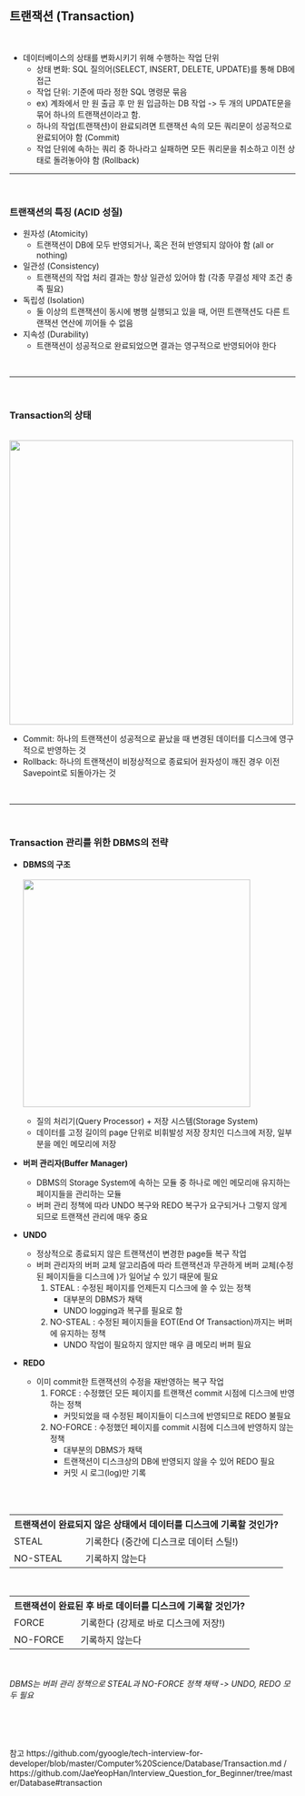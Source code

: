 ## 트랜잭션 (Transaction)

<br>

- 데이터베이스의 상태를 변화시키기 위해 수행하는 작업 단위
  - 상태 변화: SQL 질의어(SELECT, INSERT, DELETE, UPDATE)를 통해 DB에 접근
  - 작업 단위: 기준에 따라 정한 SQL 명령문 묶음
  - ex) 계좌에서 만 원 출금 후 만 원 입금하는 DB 작업 -> 두 개의 UPDATE문을 묶어 하나의 트랜잭션이라고 함.
  - 하나의 작업(트랜잭션)이 완료되려면 트랜잭션 속의 모든 쿼리문이 성공적으로 완료되어야 함 (Commit)
  - 작업 단위에 속하는 쿼리 중 하나라고 실패하면 모든 쿼리문을 취소하고 이전 상태로 돌려놓아야 함 (Rollback)
    <br>

---

<br>

### **트랜잭션의 특징 (ACID 성질)**

- 원자성 (Atomicity)
  - 트랜잭션이 DB에 모두 반영되거나, 혹은 전혀 반영되지 않아야 함 (all or nothing)
- 일관성 (Consistency)
  - 트랜잭션의 작업 처리 결과는 항상 일관성 있어야 함 (각종 무결성 제약 조건 충족 필요)
- 독립성 (Isolation)
  - 둘 이상의 트랜잭션이 동시에 병행 실행되고 있을 때, 어떤 트랜잭션도 다른 트랜잭션 연산에 끼어들 수 없음
- 지속성 (Durability)
  - 트랜잭션이 성공적으로 완료되었으면 결과는 영구적으로 반영되어야 한다

<br>

---

<br>

### **Transaction의 상태**

<br>
<image width=500 src="https://user-images.githubusercontent.com/66426083/158584329-ac4ca19c-0fee-4694-a62a-a749184c3e32.png" />
<br>

- Commit: 하나의 트랜잭션이 성공적으로 끝났을 때 변경된 데이터를 디스크에 영구적으로 반영하는 것
- Rollback: 하나의 트랜잭션이 비정상적으로 종료되어 원자성이 깨진 경우 이전 Savepoint로 되돌아가는 것

<br>

---

<br>

### **Transaction 관리를 위한 DBMS의 전략**

- **DBMS의 구조**
  <br><br>
  <image width=400 src="https://user-images.githubusercontent.com/66426083/158551992-98ad6d44-c979-4fb3-bfb2-2e169d3079e6.png" />
  <br>

  - 질의 처리기(Query Processor) + 저장 시스템(Storage System)
  - 데이터를 고정 길이의 page 단위로 비휘발성 저장 장치인 디스크에 저장, 일부분을 메인 메모리에 저장

- **버퍼 관리자(Buffer Manager)**

  - DBMS의 Storage System에 속하는 모듈 중 하나로 메인 메모리애 유지하는 페이지들을 관리하는 모듈
  - 버퍼 관리 정책에 따라 UNDO 복구와 REDO 복구가 요구되거나 그렇지 않게 되므로 트랜잭션 관리에 매우 중요

- **UNDO**
  - 정상적으로 종료되지 않은 트랜잭션이 변경한 page들 복구 작업
  - 버퍼 관리자의 버퍼 교체 알고리즘에 따라 트랜잭션과 무관하게 버퍼 교체(수정된 페이지들을 디스크에 )가 일어날 수 있기 때문에 필요
    1. STEAL : 수정된 페이지를 언제든지 디스크에 쓸 수 있는 정책
       - 대부분의 DBMS가 채택
       - UNDO logging과 복구를 필요로 함
    2. NO-STEAL : 수정된 페이지들을 EOT(End Of Transaction)까지는 버퍼에 유지하는 정책
       - UNDO 작업이 필요하지 않지만 매우 큼 메모리 버퍼 필요
- **REDO**
  - 이미 commit한 트랜잭션의 수정을 재반영하는 복구 작업
    1. FORCE : 수정했던 모든 페이지를 트랜잭션 commit 시점에 디스크에 반영하는 정책
       - 커밋되었을 때 수정된 페이지들이 디스크에 반영되므로 REDO 불필요
    2. NO-FORCE : 수정했던 페이지를 commit 시점에 디스크에 반영하지 않는 정책
       - 대부분의 DBMS가 채택
       - 트랜잭션이 디스크상의 DB에 반영되지 않을 수 있어 REDO 필요
       - 커밋 시 로그(log)만 기록

<br><br>

<table>
  <tr>
    <th colspan="2">트랜잭션이 완료되지 않은 상태에서 데이터를 디스크에 기록할 것인가?</th>
  </tr>
  <tr>
    <td>STEAL</td>
    <td>기록한다 (중간에 디스크로 데이터 스틸!)</td>
  </tr>
  <tr>
    <td>NO-STEAL</td>
    <td>기록하지 않는다</td>
  </tr>
  </table>

<br>

<table>
  <tr>
    <th colspan="2">트랜잭션이 완료된 후 바로 데이터를 디스크에 기록할 것인가?</th>
  </tr>
  <tr>
    <td>FORCE</td>
    <td>기록한다 (강제로 바로 디스크에 저장!)</td>
  </tr>
  <tr>
    <td>NO-FORCE</td>
    <td>기록하지 않는다</td>
  </tr>
  </table>

<Br><br>
_DBMS는 버퍼 관리 정책으로 STEAL과 NO-FORCE 정책 채택 -> UNDO, REDO 모두 필요_

<br>
<br>
  <br>
  <br>
  참고  https://github.com/gyoogle/tech-interview-for-developer/blob/master/Computer%20Science/Database/Transaction.md / https://github.com/JaeYeopHan/Interview_Question_for_Beginner/tree/master/Database#transaction
